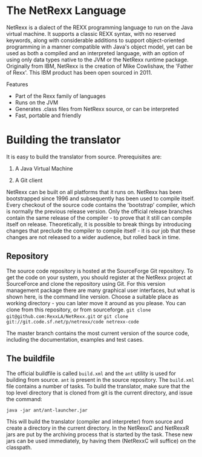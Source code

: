 # The NetRexx Language

NetRexx is a dialect of the REXX programming language to run on the Java virtual machine. It supports a classic REXX syntax, with no reserved keywords, along with considerable additions to support object-oriented programming in a manner compatible with Java's object model, yet can be used as both a compiled and an interpreted language, with an option of using only data types native to the JVM or the NetRexx runtime package. Originally from IBM, NetRexx is the creation of Mike Cowlishaw, the 'Father of Rexx'. This IBM product has been open sourced in 2011.

Features
- Part of the Rexx family of languages
- Runs on the JVM
- Generates .class files from NetRexx source, or can be interpreted
- Fast, portable and friendly

# Building the translator

It is easy to build the translator from source. Prerequisites are:

1.  A Java Virtual Machine

2.  A Git client

NetRexx can be built on all platforms that it runs on. NetRexx has been
bootstrapped since 1996 and subsequently has been used to compile
itself. Every checkout of the source code contains the 'bootstrap'
compiler, which is normally the previous release version. Only the
official release branches contain the same release of the compiler - to
prove that it still can compile itself on release. Theoretically, it is
possible to break things by introducing changes that preclude the
compiler to compile itself - it is our job that these changes are not
released to a wider audience, but rolled back in time.

## Repository

The source code repository is hosted at the SourceForge Git repository.
To get the code on your system, you should register at the NetRexx
project at SourceForce and clone the repository using Git. For this
version management package there are many graphical user interfaces, but
what is shown here, is the command line version. Choose a suitable place
as working directory - you can later move it around as you please.
You can clone from this repository, or from sourceforge.
`git clone git@github.com:RexxLA/NetRexx.git`
or
`git clone git://git.code.sf.net/p/netrexx/code netrexx-code`

The master branch contains the most current version of the source code,
including the documentation, examples and test cases.

## The buildfile

The official buildfile is called `build.xml` and the `ant` utility is used for building
from source. `ant` is present in the source repository.
The `build.xml` file contains a number of tasks. To build the
translator, make sure that the top level directory that is cloned from
git is the current directory, and issue the command:

`java -jar ant/ant-launcher.jar`

This will build the translator (compiler and interpreter) from source and create a directory in the
current directory. In the NetRexxC and NetRexxR jars are put by the
archiving process that is started by the task. These new jars can be
used immediately, by having them (NetRexxC will suffice) on the
classpath.
